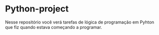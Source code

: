 ﻿# Python-project
<p>Nesse repositório você verá tarefas de lógica de programação em Pyhton que fiz quando estava começando a programar.</p>
